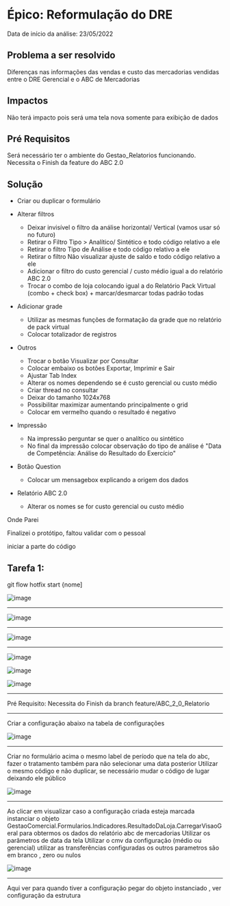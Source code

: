 # Épico: Reformulação do DRE
Data de início da análise: 23/05/2022

## Problema a ser resolvido
Diferenças nas informações das vendas e custo das mercadorias vendidas entre o DRE Gerencial e o ABC de Mercadorias

## Impactos
Não terá impacto pois será uma tela nova somente para exibição de dados

## Pré Requisitos
Será necessário ter o ambiente do Gestao_Relatorios funcionando.
Necessita o Finish da feature do ABC 2.0

## Solução

- Criar ou duplicar o formulário

- Alterar filtros
   - Deixar invisível o filtro da análise horizontal/ Vertical (vamos usar só no futuro) 
   - Retirar o Filtro Tipo > Analítico/ Sintético e todo código relativo a ele
   - Retirar o filtro Tipo de Análise  e todo código relativo a ele
   - Retirar o filtro Não visualizar ajuste de saldo  e todo código relativo a ele
   - Adicionar o filtro do custo gerencial / custo médio igual a do relatório ABC 2.0
   - Trocar o combo de loja colocando igual a do Relatório Pack Virtual (combo + check box) + marcar/desmarcar todas padrão todas

- Adicionar grade
    - Utilizar as mesmas funções de formatação da grade que no relatório de pack virtual
    - Colocar totalizador de registros 
    
- Outros
    - Trocar o botão Visualizar por Consultar
    - Colocar embaixo os botões Exportar, Imprimir e Sair 
    - Ajustar Tab Index
    - Alterar os nomes dependendo se é custo gerencial ou custo médio
    - Criar thread no consultar
    - Deixar do tamanho 1024x768
    - Possibilitar maximizar aumentando principalmente o grid
    - Colocar em vermelho quando o resultado é negativo
    
- Impressão    
    - Na impressão perguntar se quer o analítico ou sintético
    - No final da impressão colocar observação do tipo de análise é "Data de Competência: Análise do Resultado do Exercício"    

- Botão Question
    - Colocar um mensagebox explicando a origem dos dados

- Relatório ABC 2.0 
    - Alterar os nomes se for custo gerencial ou custo médio


Onde Parei

Finalizei o protótipo, faltou validar com o pessoal

iniciar a parte do código




## Tarefa 1: 

git flow hotfix start {nome]


![image](https://user-images.githubusercontent.com/80394522/170387581-be5e6dff-f95a-4924-9a1b-dbf9045d7a5e.png)

------------------------------------------------------------------------------------------------------

![image](https://user-images.githubusercontent.com/80394522/169874103-36b84d01-40a6-45cb-8f83-7e6889e19e7d.png)

------------------------------------------------------------------------------------------------------

![image](https://user-images.githubusercontent.com/80394522/170390128-27d82208-c37c-4a5c-bca2-10d6a237aa38.png)

------------------------------------------------------------------------------------------------------

![image](https://user-images.githubusercontent.com/80394522/169874258-60505df8-d7ff-4215-bed7-4dd563ea6868.png)


![image](https://user-images.githubusercontent.com/80394522/169874352-e65b0abc-2fd4-4fdb-bfb3-88cc754f9290.png)


![image](https://user-images.githubusercontent.com/80394522/169874442-68c0a11b-99ac-40c3-bea0-613ada85b679.png)


------------------------------------------------------------------------------------------------------
Pré Requisito: Necessita do Finish da branch feature/ABC_2_0_Relatorio

------------------------------------------------------------------------------------------------------

Criar a configuração abaixo na tabela de configurações

![image](https://user-images.githubusercontent.com/80394522/170153508-ccaa511f-a0a3-4fea-bc6e-6ff2ba77223b.png)

------------------------------------------------------------------------------------------------------

Criar no formulário acima o mesmo label de período que na tela do abc, fazer o tratamento também para não selecionar uma data posterior
Utilizar o mesmo código e não duplicar, se necessário mudar o código de lugar deixando ele público

![image](https://user-images.githubusercontent.com/80394522/169921621-b7ae6b6b-8481-4ec4-88d1-d6704c556e2f.png)

------------------------------------------------------------------------------------------------------

Ao clicar em visualizar caso a configuração criada esteja marcada instanciar o objeto GestaoComercial.Formularios.Indicadores.ResultadoDaLoja.CarregarVisaoGeral para obtermos os dados do relatório abc de mercadorias
Utilizar os parâmetros de data da tela
Utilizar o cmv da configuração (médio ou gerencial)
utilizar as transferências configuradas
os outros parametros são em branco , zero ou nulos

![image](https://user-images.githubusercontent.com/80394522/169874541-7b3ee2ba-4ccf-4a83-b854-88cac08f6387.png)


------------------------------------------------------------------------------------------------------

Aqui ver para quando tiver a configuração pegar do objeto instanciado , ver configuração da estrutura
